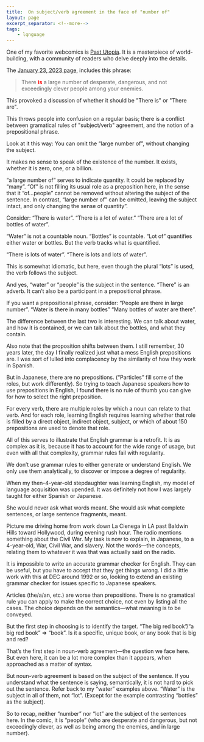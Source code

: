 ```yaml
---
title:  On subject/verb agreement in the face of "number of"
layout: page
excerpt_separator: <!--more-->
tags:
    - lqnguage
---
```

One of my favorite webcomics is [Past Utopia](https://pastutopia.com/). It is a masterpiece of world-building, with a community of readers who delve deeply into the details.

<!--more-->

The [January 23, 2023 page](https://pastutopia.com/comic/comic-for-monday-january-23rd-2023/#comment-322847), includes this phrase:

> There <span style='color:red'>__is__</span> a large number of desperate, dangerous, and not exceedingly clever people among your enemies.

This provoked a discussion of whether it should be "There is" or "There are".

This throws people into confusion on a regular basis; there is a conflict between gramatical rules of "subject/verb" agreement, and the notion of a prepositional phrase.

Look at it this way: You can omit the “large number of”, without changing the subject.

It makes no sense to speak of the existence of the number. It exists, whether it is zero, one, or a billion.

“a large number of” serves to indicate quantity. It could be replaced by “many”. “Of” is not filling its usual role as a preposition here, in the sense that it “of…people” cannot be removed without altering the subject of the sentence. In contrast, “large number of” can be omitted, leaving the subject intact, and only changing the sense of quantity”.

Consider:
“There is water”.
“There is a lot of water.”
“There are a lot of bottles of water”.

“Water” is not a countable noun. “Bottles” is countable.
“Lot of” quantifies either water or bottles. But the verb tracks what is quantified.

“There is lots of water”.
“There is lots and lots of water”.

This is somewhat idiomatic, but here, even though the plural “lots” is used, the verb follows the subject.

And yes, “water” or “people” is the subject in the sentence. “There” is an adverb. It can’t also be a participant in a prepositional phrase.

If you want a prepositional phrase, consider:
“People are there in large number”.
“Water is there in many bottles”
“Many bottles of water are there”.

The difference between the last two is interesting. We can talk about water, and how it is contained, or we can talk about the bottles, and what they contain.

Also note that the proposition shifts between them. I still remember, 30 years later, the day I finally realized just what a mess English prepositions are. I was sort of lulled into complacency by the similarity of how they work in Spanish.

But in Japanese, there are no prepositions. (“Particles” fill some of the roles, but work differently). So trying to teach Japanese speakers how to use prepositions in English, I found there is no rule of thumb you can give for how to select the right preposition.

For every verb, there are multiple roles by which a noun can relate to that verb. And for each role, learning English requires learning whether that role is filled by a direct object, indirect object, subject, or which of about 150 prepositions are used to denote that role.

All of this serves to illustrate that English grammar is a retrofit. It is as complex as it is, because it has to account for the wide range of usage, but even with all that complexity, grammar rules fail with regularity.

We don’t use grammar rules to either generate or understand English. We only use them analytically, to discover or impose a degree of regularity.

When my then-4-year-old stepdaughter was learning English, my model of language acquisition was upended. It was definitely not how I was largely taught for either Spanish or Japanese.

She would never ask what words meant. She would ask what complete sentences, or large sentence fragments, meant.

Picture me driving home from work down La Cienega in LA past Baldwin Hills toward Hollywood, during evening rush hour. The radio mentions something about the Civil War. My task is now to explain, in Japanese, to a 4-year-old, War, Civil War, and slavery. Not the words—the concepts, relating them to whatever it was that was actually said on the radio.

It is impossible to write an accurate grammar checker for English. They can be useful, but you have to accept that they get things wrong. I did a little work with this at DEC around 1992 or so, looking to extend an existing grammar checker for issues specific to Japanese speakers.

Articles (the/a/an, etc.) are worse than prepositions. There is no gramatical rule you can apply to make the correct choice, not even by listing all the cases. The choice depends on the semantics—what meaning is to be conveyed.

But the first step in choosing is to identify the target. “The big red book”/“a big red book” ⇒ “book”. Is it a specific, unique book, or any book that is big and red?

That’s the first step in noun-verb agreement—the question we face here. But even here, it can be a lot more complex than it appears, when approached as a matter of syntax.

But noun-verb agreement is based on the subject of the sentence. If you understand what the sentence is saying, semantically, it is not hard to pick out the sentence. Refer back to my “water” examples above. “Water” is the subject in all of them, not “lot”.  (Except for the example contrasting “bottles” as the subject).

So to recap, neither “number” nor “lot” are the subject of the sentences here. In the comic, it is “people” (who are desperate and dangerous, but not exceedingly clever, as well as being among the enemies, and in large number).